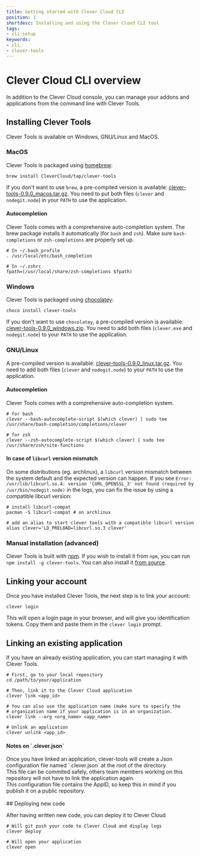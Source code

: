 ```yaml
---
title: Getting started with Clever Cloud CLI
position: 1
shortdesc: Installing and using the Clever Cloud CLI tool
tags:
- cli-setup
keywords:
- cli
- clever-tools
---
```


# Clever Cloud CLI overview

In addition to the Clever Cloud console, you can manage your addons and
applications from the command line with Clever Tools.

## Installing Clever Tools

Clever Tools is available on Windows, GNU/Linux and MacOS.

### MacOS

Clever Tools is packaged using [homebrew](https://brew.sh):

    brew install CleverCloud/tap/clever-tools

If you don't want to use `brew`, a pre-compiled version is available: [clever-tools-0.9.0_macos.tar.gz](https://clever-tools.cellar.services.clever-cloud.com/releases/0.9.0/clever-tools-0.9.0_macos.tar.gz).
You need to put both files (`clever` and `nodegit.node`) in your `PATH` to use the application.

#### Autocompletion

Clever Tools comes with a comprehensive auto-completion system. The brew package installs it automatically (for `bash` and `zsh`). Make sure `bash-completions` or `zsh-completions` are properly set up.

    # In ~/.bash_profile
    . /usr/local/etc/bash_completion

    # In ~/.zshrc
    fpath=(/usr/local/share/zsh-completions $fpath)

### Windows

Clever Tools is packaged using [chocolatey](https://chocolatey.org):

    choco install clever-tools

If you don't want to use `chocolatey`, a pre-compiled version is available: [clever-tools-0.9.0_windows.zip](https://clever-tools.cellar.services.clever-cloud.com/releases/0.9.0/clever-tools-0.9.0_windows.tar.gz).
You need to add both files (`clever.exe` and `nodegit.node`) to your `PATH` to use the application.

### GNU/Linux

A pre-compiled version is available: [clever-tools-0.9.0_linux.tar.gz](https://clever-tools.cellar.services.clever-cloud.com/releases/0.9.0/clever-tools-0.9.0_linux.tar.gz).
You need to add both files (`clever` and `nodegit.node`) to your `PATH` to use the application.

#### Autocompletion

Clever Tools comes with a comprehensive auto-completion system.

    # for bash
    clever --bash-autocomplete-script $(which clever) | sudo tee /usr/share/bash-completion/completions/clever

    # for zsh
    clever --zsh-autocomplete-script $(which clever) | sudo tee /usr/share/zsh/site-functions

#### In case of `libcurl` version mismatch

On some distributions (eg. archlinux), a `libcurl` version mismatch between the system default and the expected version can happen. If you see `Error: /usr/lib/libcurl.so.4: version 'CURL_OPENSSL_3' not found (required by /usr/bin/nodegit.node)` in the logs, you can fix the issue by using a compatible libcurl version:

    # install libcurl-compat
    pacman -S libcurl-compat # on archlinux

    # add an alias to start clever tools with a compatible libcurl version
    alias clever='LD_PRELOAD=libcurl.so.3 clever'

### Manual installation (advanced)

Clever Tools is built with [npm](https://npmjs.org). If you wish to install it from `npm`, you can run `npm install -g clever-tools`. You can also install it [from source](https://github.com/CleverCloud/clever-tools).

## Linking your account

Once you have installed Clever Tools, the next step is to link your account:

    clever login

This will open a login page in your browser, and will give you identification
tokens. Copy them and paste them in the `clever login` prompt.

## Linking an existing application

If you have an already existing application, you can start managing it with
Clever Tools.

    # First, go to your local repository
    cd /path/to/your/application

    # Then, link it to the Clever Cloud application
    clever link <app_id>

    # You can also use the application name (make sure to specify the
    # organization name if your application is in an organization.
    clever link --org <org_name> <app_name>

    # Unlink an application
    clever unlink <app_id>

<div class="panel panel-warning">
  <div class="panel-heading">
     <h4>Notes on `.clever.json`</h4>
  </div>
  <div class="panel-body">
    <div>
      Once you have linked an application, clever-tools will create a Json configuration file named `.clever.json` at the root of the directory.
    </div>
    <div>This file can be commited safely, others team members working on this repository will not have to link the application again.</div>
    <div>This configuration file contains the AppID, so keep this in mind if you publish it on a public repository.</div>
  </div>
</div>
<br>
## Deploying new code

After having written new code, you can deploy it to Clever Cloud

    # Will git push your code to Clever Cloud and display logs
    clever deploy

    # Will open your application
    clever open
